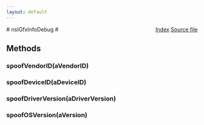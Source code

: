 ```yaml
---
layout: default
---
```

<div class='links' style='float:right'><a href="../index.html">Index</a>
<a href="http://dxr.mozilla.org/mozilla-central/source/widget/nsIGfxInfoDebug.idl">Source file</a>
</div>
# nsIGfxInfoDebug #

## Methods ##

### spoofVendorID(aVendorID) ###

### spoofDeviceID(aDeviceID) ###

### spoofDriverVersion(aDriverVersion) ###

### spoofOSVersion(aVersion) ###
